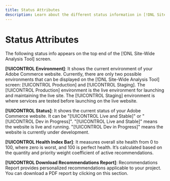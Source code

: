 ```yaml
---
title: Status Attributes
description: Learn about the different status information in [!DNL Site-Wide Analysis Tool]
---
```

# Status Attributes

The following status info appears on the top end of the [!DNL Site-Wide Analysis Tool] screen.

**[!UICONTROL Environment]**: It shows the current environment of your Adobe Commerce website. Currently, there are only two possible environments that can be displayed on the [!DNL Site-Wide Analysis Tool] screen: [!UICONTROL Production] and [!UICONTROL Staging]. The [!UICONTROL Production] environment is the live environment for launching and maintaining the live site. The [!UICONTROL Staging] environment is where services are tested before launching on the live website.

**[!UICONTROL Status]**: It shows the current status of your Adobe Commerce website. It can be "[!UICONTROL Live and Stable]" or "[!UICONTROL Dev in Progress]". "[!UICONTROL Live and Stable]" means the website is live and running. "[!UICONTROL Dev in Progress]" means the website is currently under development.

**[!UICONTROL Health Index Bar]**: It measures overall site health from 0 to 100, where zero is worst, and 100 is perfect health. It’s calculated based on the quantity and priority weight coefficient of active recommendations.

**[!UICONTROL Download Recommendations Report]**: Recommendations Report provides personalized recommendations applicable to your project. You can download a PDF report by clicking on this section.

 

